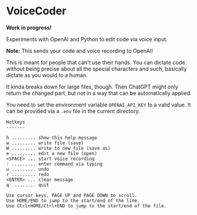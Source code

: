 VoiceCoder
==========

**Work in progress!**

Experiments with OpenAI and Python to edit code via voice input.

**Note:** This sends your code and voice recording to OpenAI!

This is meant for people that can't use their hands. You can dictate code
without being precise about all the special characters and such, basically
dictate as you would to a human.

It kinda breaks down for large files, though. Then ChatGPT might only
return the changed part, but not in a way that can be automatically applied.

You need to set the environment variable `OPENAI_API_KEY` to a valid value.
It can be provided via a `.env` file in the current directory.

```plain
Hotkeys
-------

h ......... show this help message
w ......... write file (save)
W ......... write to new file (save as)
e ......... edit a new file (open)
<SPACE> ... start voice recording
: ......... enter command via typing
u ......... undo
r ......... redo
<ENTER> ... clear message
q ......... quit

Use cursor keys, PAGE UP and PAGE DOWN to scroll.
Use HOME/END to jump to the start/end of the line.
Use Ctrl+HOME/Ctrl+END to jump to the start/end of the file.
```
